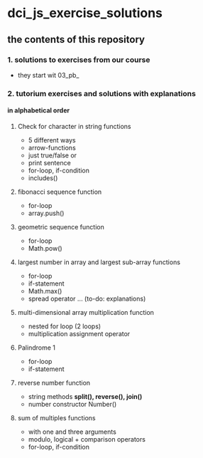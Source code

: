 # dci_js_exercise_solutions

## the contents of this repository

### 1. solutions to exercises from our course 

- they start wit 03_pb_ 

### 2. tutorium exercises and solutions with explanations 

#### in alphabetical order 

1. Check for character in string functions
   - 5 different ways
   - arrow-functions
   - just true/false or
   - print sentence
   - for-loop, if-condition
   - includes()


2. fibonacci sequence function
   - for-loop
   - array.push()

3. geometric sequence function 
   - for-loop 
   - Math.pow()

4. largest number in array and
   largest sub-array functions
   - for-loop   
   - if-statement
   - Math.max()
   - spread operator ...
   (to-do: explanations)

5. multi-dimensional array multiplication function
   - nested for loop (2 loops)
   - multiplication assignment operator

6. Palindrome 1
   - for-loop   
   - if-statement

7. reverse number function
   - string methods
     **split(), reverse(), join()**
   - number constructor
     Number()   

8. sum of multiples functions
   - with one and three arguments
   - modulo, logical + comparison operators
   - for-loop, if-condition       
 
